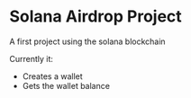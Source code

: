 # Solana Airdrop Project

A first project using the solana blockchain

Currently it:

- Creates a wallet
- Gets the wallet balance
